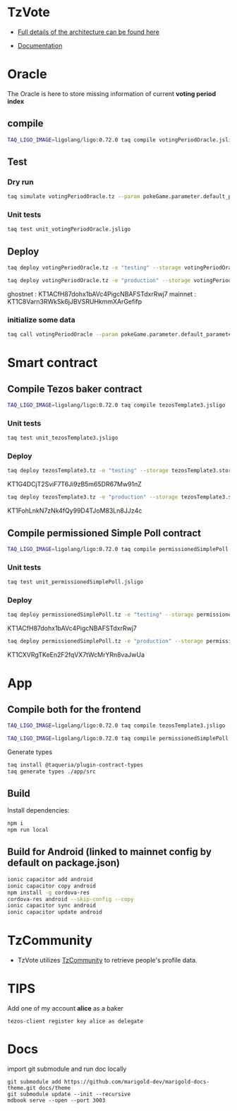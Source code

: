 # TzVote

[logo]: https://i.imgflip.com/r56sp.jpg?a456398 "Vote"

* [Full details of the architecture can be found here](https://hackmd.io/EBB3pObiT5y5eJs4tPQjXQ?view)

* [Documentation](https://marigold-dev.github.io/tzvote/)

# Oracle

The Oracle is here to store missing information of current **voting period index**

## compile

```bash
TAQ_LIGO_IMAGE=ligolang/ligo:0.72.0 taq compile votingPeriodOracle.jsligo
```

## Test

### Dry run

```bash
taq simulate votingPeriodOracle.tz --param pokeGame.parameter.default_parameter.tz  --sender alice --protocol nairobi
```

### Unit tests

```bash
taq test unit_votingPeriodOracle.jsligo
```

## Deploy

```bash
taq deploy votingPeriodOracle.tz -e "testing" --storage votingPeriodOracle.storage.ghostnet.tz
```

```bash
taq deploy votingPeriodOracle.tz -e "production" --storage votingPeriodOracle.storage.mainnet.tz
```

ghostnet : KT1ACfH87dohx1bAVc4PigcNBAFSTdxrRwj7
mainnet : KT1C8Varn3RWkSk6jJBVSRUHkmmXArGefifp

### initialize some data

```bash
taq call votingPeriodOracle --param pokeGame.parameter.default_parameter.tz  -e testing
```

# Smart contract

## Compile Tezos baker contract

```bash
TAQ_LIGO_IMAGE=ligolang/ligo:0.72.0 taq compile tezosTemplate3.jsligo
```

### Unit tests

```bash
taq test unit_tezosTemplate3.jsligo
```

### Deploy

```bash
taq deploy tezosTemplate3.tz -e "testing" --storage tezosTemplate3.storage.ghostnet.tz
```

KT1G4DCjT2SviF7T6Ji9zB5m65DR67Mw91nZ

```bash
taq deploy tezosTemplate3.tz -e "production" --storage tezosTemplate3.storage.mainnet.tz
```

KT1FohLnkN7zNk4fQy99D4TJoM83Ln8JJz4c

## Compile permissioned Simple Poll contract

```bash
TAQ_LIGO_IMAGE=ligolang/ligo:0.72.0 taq compile permissionedSimplePoll.jsligo
```

### Unit tests

```bash
taq test unit_permissionedSimplePoll.jsligo
```

### Deploy

```bash
taq deploy permissionedSimplePoll.tz -e "testing" --storage permissionedSimplePoll.storage.ghostnet.tz
```

KT1ACfH87dohx1bAVc4PigcNBAFSTdxrRwj7

```bash
taq deploy permissionedSimplePoll.tz -e "production" --storage permissionedSimplePoll.storage.mainnet.tz
```

KT1CXVRgTKeEn2F2fqVX7tWcMrYRn8vaJwUa

# App

## Compile both for the frontend

```bash
TAQ_LIGO_IMAGE=ligolang/ligo:0.72.0 taq compile tezosTemplate3.jsligo --json && mv artifacts/tezosTemplate3.json ./app/src/contracttemplates/

TAQ_LIGO_IMAGE=ligolang/ligo:0.72.0 taq compile permissionedSimplePoll.jsligo --json && mv artifacts/permissionedSimplePoll.json ./app/src/contracttemplates/
```

Generate types

```bash
taq install @taqueria/plugin-contract-types
taq generate types ./app/src
```

## Build

Install dependencies:

```bash
npm i
npm run local
```

## Build for Android (linked to mainnet config by default on package.json)

```bash
ionic capacitor add android
ionic capacitor copy android
npm install -g cordova-res
cordova-res android --skip-config --copy
ionic capacitor sync android
ionic capacitor update android
```

# TzCommunity

* TzVote utilizes [TzCommunity](https://github.com/marigold-dev/tezos-community) to retrieve people's profile data.

# TIPS

Add one of my account **alice** as a baker

```
tezos-client register key alice as delegate
```

# Docs

import git submodule and run doc locally

```
git submodule add https://github.com/marigold-dev/marigold-docs-theme.git docs/theme
git submodule update --init --recursive
mdbook serve --open --port 3003
```
